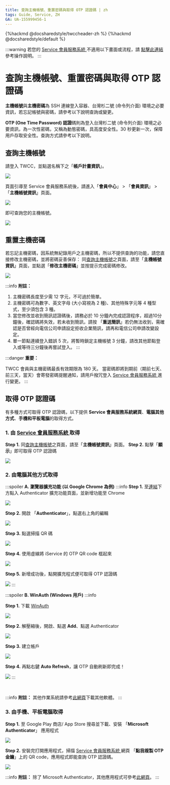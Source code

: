 ```yaml
---
title: 查詢主機帳號、重置密碼與取得 OTP 認證碼 | zh
tags: Guide, Service, ZH
GA: UA-155999456-1
---
```


{%hackmd @docsharedstyle/twccheader-zh %}
{%hackmd @docsharedstyle/default %}

:::warning
<i class="fa fa-bullhorn" aria-hidden="true"></i> 若您的 [<ins>Service 會員服務系統 <i class="fa fa-question-circle fa-question-circle-for-service" aria-hidden="true"></i></ins>](https://man.twcc.ai/@twsdocs/howto-service-access-service-zh)不適用以下畫面或流程，請 <i class="fa fa-sign-out" aria-hidden="true"></i> [<ins>點擊此連結</ins>](https://man.twcc.ai/@twsdocs/doc-mber-pjct-blng-main-zh/https%3A%2F%2Fman.twcc.ai%2F%40twsdocs%2Fguide-service-hostname-pwd-otp-zh) 參考操作說明。
:::

# 查詢主機帳號、重置密碼與取得 OTP 認證碼

**主機帳號**與**主機密碼**為 SSH 連線登入容器、台灣杉二號 (命令列介面) 環境之必要資訊，若忘記帳號與密碼，請參考以下說明查詢或變更。

**OTP (One Time Password) 認證**碼則為登入台灣杉二號 (命令列介面) 環境之必要資訊，為一次性密碼，又稱為動態密碼，具高度安全性。30 秒更新一次，保障用戶存取安全性。查詢方式請參考以下說明。

## 查詢主機帳號

請登入 TWCC，並點選名稱下之「**帳戶計畫資訊**」。

![](https://cos.twcc.ai/SYS-MANUAL/uploads/upload_70ee9ebd93b3782ed7efc34c76617eef.png)


頁面引導至 Service 會員服務系統後，請進入「**會員中心**」 > 「**會員資訊**」 > 「**主機帳號資訊**」頁面。

![](https://cos.twcc.ai/SYS-MANUAL/uploads/upload_1c2252d8916fc06142d37e2c04b48159.png)

即可查詢您的主機帳號。

![](https://cos.twcc.ai/SYS-MANUAL/uploads/upload_58dfb8f599510d02596cf50e263afad0.png)


## 重置主機密碼

若忘記主機密碼，因系統無紀錄用戶之主機密碼，所以不提供查詢的功能，請您直接修改主機密碼，並將密碼妥善保存：
同[查詢主機帳號](#查詢主機帳號)之頁面，請至「**主機帳號資訊**」頁面，並點選「**修改主機密碼**」並按提示完成密碼修改。

![](https://cos.twcc.ai/SYS-MANUAL/uploads/upload_176b943316910db40d7c808a47f6f2d7.png)

:::info
<i class="fa fa-paperclip fa-20" aria-hidden="true"></i> **附註：**
1. 主機密碼長度至少需 12 字元，不可過於簡單。
2. 主機密碼可為數字、英文字母 (大小寫視為 2 種)、其他特殊字元等 4 種型式，至少須包含 3 種。
3. 當您修改並收到簡訊認證碼後，請務必於 10 分鐘內完成認證程序，超過10分鐘後，確認碼將失效，若未收到簡訊，請按 「**重送簡訊**」若仍無法收到，需確認是否曾經向電信公司申請設定拒收企業簡訊，請再和電信公司申請改變設定。
4. 單一節點連續登入錯誤 5 次，將暫時鎖定主機帳號 3 分鐘，請改其他節點登入或等待三分鐘後再嘗試登入。 
:::


:::danger
<i class="fa fa-exclamation-triangle fa-20" aria-hidden="true"></i> **重要：**

TWCC 會員與主機密碼最長有效期限為 180 天。
當密碼即將到期前（期前七天、前三天，當天）會寄發密碼提醒通知，請用戶撥冗登入 [<ins>Service 會員服務系統 <i class="fa fa-question-circle fa-question-circle-for-service" aria-hidden="true"></i></ins>](https://man.twcc.ai/@twsdocs/howto-service-access-service-zh) 進行變更。
:::

## 取得 OTP 認證碼

有多種方式可取得 OTP 認證碼，以下提供 **Service 會員服務系統網頁**、**電腦其他方式**、**手機和平板電腦**的取得方式。

### 1. 由 [Service 會員服務系統 <i class="fa fa-question-circle fa-question-circle-for-service" aria-hidden="true"></i>](https://man.twcc.ai/@twsdocs/howto-service-access-service-zh) 取得

**Step 1.** 同[查詢主機帳號](#查詢主機帳號)之頁面，請至「**主機帳號資訊**」頁面。
**Step 2.** 點擊「**顯示**」即可取得 OTP 認證碼

![](https://cos.twcc.ai/SYS-MANUAL/uploads/upload_d867e63d59c74ca0991a6138f85c1201.png)

### 2. 由電腦其他方式取得 

:::spoiler **A. 瀏覽器擴充功能 (以 Google Chrome 為例)**
:::info
**Step 1.** 至[<ins>連結</ins>](https://github.com/Authenticator-Extension/Authenticator)下方點入 Authenticator 擴充功能頁面，並新增功能至 Chrome

![](https://cos.twcc.ai/SYS-MANUAL/uploads/upload_7079b98f2fed3eca9041aa2f09473f85.png)

**Step 2.** 開啟 「**Authenticator**」，點選右上角的編輯

![](https://cos.twcc.ai/SYS-MANUAL/uploads/upload_6932ad85d2dd16cfe17f5e8847d072e4.png)


**Step 3.** 點選掃描 QR 碼

![](https://cos.twcc.ai/SYS-MANUAL/uploads/upload_ecafdb84ebc4f074c8fa91af5cd3b947.png)


**Step 4.** 使用虛線將 iService 的 OTP QR code 框起來

![](https://cos.twcc.ai/SYS-MANUAL/uploads/upload_38c2b7c98b378f12f1f7dcb522effd62.png)


**Step 5.** 新增成功後，點開擴充程式便可取得 OTP 認證碼

![](https://cos.twcc.ai/SYS-MANUAL/uploads/upload_839dc680daaaf76d7effa6a178903681.png)
:::

:::spoiler **B. WinAuth (Windows 用戶)**
:::info

**Step 1.** 下載 [WinAuth]( https://github.com/winauth/winauth )
 
![](https://cos.twcc.ai/SYS-MANUAL/uploads/upload_aa4631f70d2ae7f7bc000eed41477c15.png)


**Step 2.** 解壓縮後，開啟、點選 **Add**、點選 Authenticator
  
![](https://cos.twcc.ai/SYS-MANUAL/uploads/upload_66a64543d039a16610e73ec3de2b91c3.png)


**Step 3.** 建立帳戶

![](https://cos.twcc.ai/SYS-MANUAL/uploads/upload_534bb292486158365c9e3308f2bd3480.png)


**Step 4.** 再點右鍵 **Auto Refresh**，讓 OTP 自動刷新即完成！

![](https://cos.twcc.ai/SYS-MANUAL/uploads/upload_b3555bbc286592bcbe1e0ea2cdfeb636.png)
:::

<br>

:::info
<i class="fa fa-paperclip fa-20" aria-hidden="true"></i> **附註：** 其他作業系統請參考[<ins>此網頁</ins>](https://alternativeto.net/software/winauth/)下載其他軟體。
:::


### 3. 由手機、平板電腦取得

**Step 1.** 至 Google Play 商店/ App Store 搜尋並下載、安裝 「**Microsoft Authenticator**」 應用程式

![](https://cos.twcc.ai/SYS-MANUAL/uploads/upload_4e17126ed97b4b52106e6e65b665acc4.png)


**Step 2.** 安裝完打開應用程式，掃描 [Service 會員服務系統 <i class="fa fa-question-circle fa-question-circle-for-service" aria-hidden="true"></i>](https://man.twcc.ai/@twsdocs/howto-service-access-service-zh) 網頁 「**點我複製 OTP 金鑰**」上的 QR code，應用程式即能查詢 OTP 認證碼。
  
![](https://cos.twcc.ai/SYS-MANUAL/uploads/upload_41e14e47dda849f93df3d4af53766d94.png)



:::info
<i class="fa fa-paperclip fa-20" aria-hidden="true"></i> **附註：** 除了 Microsoft Authenticator，其他應用程式可參考[<ins>此網頁</ins>](https://alternativeto.net/software/microsoft-authenticator/)。
:::
